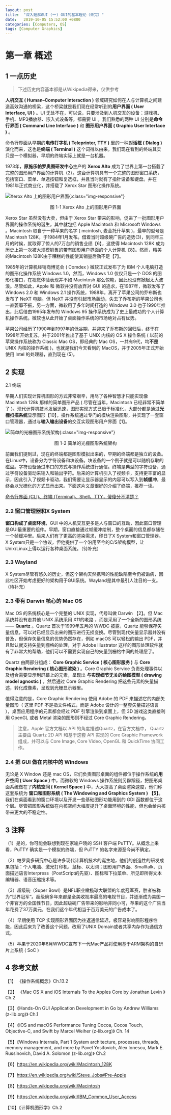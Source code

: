 ```yaml
---
layout: post
title:  "深入理解GUI (一) GUI的基本理论（未完）"
date:   2019-10-05 15:52:00 +0800
categories: [Computers, OS]
tags: [Computer Graphics]
---
```


# 第一章 概述

## 1 一点历史

> 下述历史内容基本都是从Wikipedia得来，仅供参考

**人机交互 ( Human–Computer Interaction )** 领域研究如何在人与计算机之间建造高效沟通的桥梁，这个桥梁就是我们现在经常听到的**用户界面 ( User Interface, UI )** 。UI 无处不在，可以说，只要涉及到人机交互的设备：游戏机、手机、MP3播放器、嵌入式设备等，都需要 UI 。我们熟悉的两种 UI 分别是**命令行界面 ( Command Line Interface )** 和 **图形用户界面 ( Graphic User Interface )** 。

命令行界面从早期的**电传打字机 ( Teleprinter, TTY )** 里的一种**对话框 ( Dialog )** 演化而来，这也是**终端 ( Terminal )** 这个词得以由来。我们现在看到的终端其实只是一个模拟器，早期的终端实际上就是一台机器。

1973年，**原施乐帕罗奥图研发中心**生产的  **Xerox Alto** 成为了世界上第一台搭载了完整的图形用户界面的计算机（2）。这台计算机具有一个完整的图形窗口系统，包括窗口、菜单、单选按钮和复选框，并且当时就有了指针设备和键盘。并在1981年正式商业化，并搭载了 Xerox Star 图形化操作系统。



![Xerox Alto 上的图形用户界面]({{site.url}}/assets/img/GUI/Xerox-Alto.png){:class="img-responsive"}

<center>图 1-1 Xerox Alto 上的图形用户界面</center>



Xerox Star 虽然没有大卖，但由于 Xerox Star 带来的影响，促进了一批图形用户界面的操作系统的诞生，其中就包括 Apple Macintosh 和 Microsoft Windows 。Macintosh 取自于一种苹果的名字 ( mcintosh, 麦金托什苹果 )，最早的型号是 Macintosh 128K，于1984年1月发布。借着当时超级碗广告的造势(3)，到同年三月的时候，就取得了惊人的7万台的销售业绩【6】，这使得 Macintosh 128K 成为历史上第一次被大规模销售的带有图形用户界面的个人计算机【8】。然而，精美的Macintosh 128K由于糟糕的性能使其销量后劲不足【7】。

1985年的计算机经销商博览会 ( Comdex ) 微软正式发布了为 IBM 个人电脑打造的图形化操作系统 Windows 1.0，然而，Windows 1.0 仅仅只是一个 DOS 的图形化接口，在视觉体验表现并不如 Macintosh 那么惊艳，因此也没有掀起太大波浪。尽管如此，Apple 和 微软并没有放弃对 GUI 的追求，在1987年，微软发布了 Windows 2.0 和 Windows 2.1 操作系统，1988年，离开了苹果公司的乔布斯也发布了 NeXT 电脑。但 NeXT 并没有引起市场轰动，失去了乔布斯的苹果公司也一直萎靡不振，另一方面，微软用了多年时间打造的 Windows 3.0 也于1990年推出，此后借由1995年发布的 Windows 95 操作系统成为了史上最成功的个人计算机操作系统。微软也从此开始了桌面操作系统的市场绝对占有优势。

苹果公司经历了1990年到1997年的低谷期，并迎来了乔布斯的回归后，终于在1998年开始复苏，并于2001年推出了基于 UNIX 内核的 OS X 操作系统 ( 以前的苹果操作系统称为 Classic Mac OS，即经典的 Mac OS，一共有9代，均**不是** UNIX 内核的操作系统 )，也就是我们今天看到的 MacOS，并于2005年正式开始使用 Intel 的处理器，直到现在 (5)。



## 2 实现

2.1 终端

早期人们实现计算机图形的方式非常艰辛，用尽了各种智慧才只能实现像 Macintosh 128k 那样的简单图形产品 ( 尽管在当年，Macintosh 已经非常不简单了 )。现代计算机技术发展迅速，图形实现方式已趋于标准化，大部分都是通过**光栅扫描系统**显示图形【10】，操作系统通过专门的模块渲染图形，并实现了一套窗口管理器，通过与**输入输出设备**的交互实现图形用户界面【1】。

![简单的光栅图形系统架构]({{site.url}}/assets/img/GUI/os-simple-architecture.jpg){:class="img-responsive"}

<center>图 1-2 简单的光栅图形系统架构</center>

前面我们提到过，现在的终端都是图形模拟出来的，早期的终端都是独立的设备。在Linux中，设备分为字符设备和块设备。块设备的一个例子就是可以随机存取的磁盘。字符设备通过串口的方式与操作系统进行通信。终端是典型的字符设备，通过字符设备驱动来输入和输出字符。后来的计算机引入了视频卡，支持更丰富的显示，因此引入了视频卡驱动，我们需要让显示器显示的内容可以写入到**帧缓冲**，最终会以光栅化的方式显示出来。下面这片文章很好的介绍了终端，推荐一读。

[命令行界面 (CLI)、终端 (Terminal)、Shell、TTY，傻傻分不清楚？](https://segmentfault.com/a/1190000016129862)

### 2.2 窗口管理器和X System

**窗口构成了桌面环境**，GUI 中的人机交互更多是人与窗口的互动，因此窗口管理是GUI最重要的组件。早期，窗口直接通过帧缓冲绘制，整个桌面的信息都存储在一个帧缓冲里。后来人们有了更高的渲染需求，印日了X System和窗口管理器。X System只是一个协议，但他提供了一个沿用至今的C/S架构模型，让Unix/Linux上得以运行各种桌面系统。（待补充）

### 2.3 Wayland

X System尽管有悠久的历史，但这个架构天然携带的性能缺陷至今仍被诟病，因此社区开始考虑更好的架构用于GUI系统。Wayland是其中最引人注目的一支。（待补充）

### 2.3 带有 Darwin 核心的 Mac OS

Mac OS 的系统核心是一个完整的 UNIX 实现，代号叫做 Darwin 【2】。但 Mac 系统并没有走其他 UNIX 系统采用 X11的老路 ，而是采用了一个全新的图形系统 —— **Quartz** 。Quartz 首次于1999年五月的 WWDC 披露，Quartz 能够保存矢量信息，可以对已经显示出来的图形进行无损变换。尽管到现代矢量显示器并没有普及，但保存矢量信息的优势仍然存在，例如 macOS 可以轻松的输出 PDF，并且默认就支持矢量到栅格的处理，对于 Adobe Illustrator 这样的图形处理软件就有了非常大的帮助，他们可以不需要实现自己的矢量到栅格中间的处理层了。

Quartz 由两部分组成： **Core Graphic Service  ( 核心图形服务 )** 与 **Core Graphic Rendering ( 核心图形渲染 )** 。Core Graphic Service 负责处理事件以及组合需要显示到屏幕上的元素，呈现出 **与实现细节无关的绘图模型 ( drawing model agnostic )** ，然后通过 Core Graphic Rendering 把这些元素的矢量描述，转化成像素，呈现到光栅显示器里。

值得注意的是，Core Graphic Rendering 使用 Adobe 的 PDF 来描述它的内部矢量图形（ 这里 PDF 不是指文件格式，而是 Adobe 设计的一整套矢量描述语言 ），桌面应用程序的元素都会经过 PDF 引擎渲染到桌面上，但 3D 游戏这类直接利用 OpenGL 或者 Metal 渲染的图形则不经过 Core Graphic Rendering。



> 注意，Apple 官方文档以 API 的角度描述Quartz，在官方文档中， Quartz 主要由 Quartz 2D API 和基于这套 API 实现的 Core Graphic Framework组成，并可以与 Core Image, Core Video, OpenGL 和 QuickTime 协同工作。



### 2.4 把 GUI 做在内核中的 Windows

无论是 X Window 还是 mac OS，它们负责图形桌面的组件都位于操作系统的**用户空间 ( User Space )** 中，而微软的 Windows 操作系统则另辟蹊径，把图形桌面系统做在了**内核空间 ( Kernel Space )** 中，大大提高了桌面渲染速度，他们称这套系统为 **窗口和图形系统 ( The Windowing and Graphics System ) 【5】**。我们在桌面看到的窗口环境以及开发一些基础图形功能用到的 GDI 函数都位于这个层。尽管把图形系统做在内核空间大幅度提升了桌面环境的性能，但也会给内核带来更大的不稳定性。



## 3 注释

（1）是的，你可能会联想到现在家喻户晓的 SSH 客户端 PuTTY。从概念上来看，PuTTY 确实是一个模拟的终端，但 PuTTY 的名字来源至今尚不确定。 

（2）帕罗奥多研究中心是许多现代计算机技术的诞生地，他们的创造性的研发成果包括：个人电脑、激光打印机、鼠标、以太网；图形用户界面、Smalltalk、页面描述语言Interpress（PostScript的先驱）、图标和下拉菜单、所见即所得文本编辑器、语音压缩技术等。 

（3）超级碗（Super Bowl）是NFL职业橄榄球大联盟的年度冠军赛，胜者被称为“世界冠军”。超级碗多年来都是全美收视率最高的电视节目，并逐渐成为美国一个非官方的全国性节日，因此超级碗广告带来的影响非同小可，苹果的这个广告当年花费了37万美元，在我们这个年代相当于百万美元的广告成本了。 

（4）早期使用 TCP 实现图形界面因为往返通信延迟，极容易影响图形程序性能，因此后来为了改善这个问题，改用了UNIX Domain或者共享内存作为通信方式。

（5）苹果于2020年6月WWDC宣布下一代Mac产品将使用基于ARM架构的自研片上系统 ( SoC )

## 4 参考文献

【1】 《操作系统概念》Ch.13.2 

【2】 《Mac OS X and iOS Internals To the Apples Core by Jonathan Levin 》 Ch.2 

【3】《Hands-On GUI Application Development in Go by Andrew Williams (z-lib.org)》 Ch.1 

【4】《iOS and macOS Performance Tuning Cocoa, Cocoa Touch, Objective-C, and Swift by Marcel Weiher (z-lib.org)》 Ch. 14 

【5】《Windows Internals, Part 1 System architecture, processes, threads, memory management, and more by Pavel Yosifovich, Alex Ionescu, Mark E. Russinovich, David A. Solomon (z-lib.org)》 Ch.2 

【6】https://en.wikipedia.org/wiki/Macintosh_128K 

【7】https://en.wikipedia.org/wiki/Steve_Jobs#Pre-Apple 

【8】https://en.wikipedia.org/wiki/Macintosh 

【9】https://en.wikipedia.org/wiki/IBM_Common_User_Access

【10】《计算机图形学》Ch.2